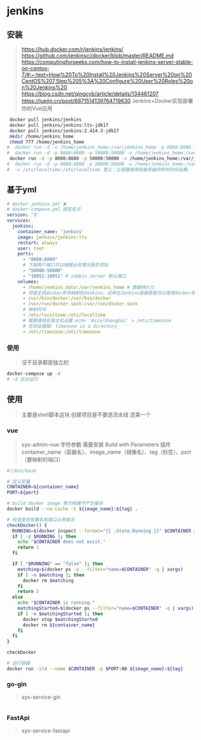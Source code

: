# jenkins

## 安装
> https://hub.docker.com/r/jenkins/jenkins/
> https://github.com/jenkinsci/docker/blob/master/README.md
> https://computingforgeeks.com/how-to-install-jenkins-server-stable-on-centos-7/#:~:text=How%20To%20Install%20Jenkins%20Server%20on%20CentOS%207,Step%205%3A%20Configure%20User%20Roles%20on%20Jenkins%20
> https://blog.csdn.net/qingcyb/article/details/134461207
> https://juejin.cn/post/6871514139764719630 Jenkins+Docker实现部署你的Vue应用
```sh
 docker pull jenkins/jenkins
 docker pull jenkins/jenkins:lts-jdk17
 docker pull jenkins/jenkins:2.414.3-jdk17
 mkdir /home/jenkins_home 
 chmod 777 /home/jenkins_home
#  docker run -d -v /home/jenkins_home:/var/jenkins_home -p 8080:8080 -p 50000:50000 --restart=on-failure --privileged=true jenkins/jenkins:lts-jdk17
#  docker run -d -p 8080:8080 -p 50000:50000 -v /home/jenkins_home:/var/jenkins_home -v /etc/localtime:/etc/localtime --restart=on-failure --privileged=true --name jenkins jenkins/jenkins:lts-jdk17
 docker run -d -p 8080:8080 -p 50000:50000 -v /home/jenkins_home:/var/jenkins_home -v /etc/localtime:/etc/localtime --restart=on-failure --privileged=true --name jenkins jenkins/jenkins:latest
#  docker run -d -p 8080:8080 -p 50000:50000 -v /home/jenkins_home:/var/jenkins_home -v /etc/localtime:/etc/localtime --restart=on-failure --privileged=true --name jenkins jenkins/jenkins:2.414.3-jdk17
#  -v /etc/localtime:/etc/localtime 意义：让容器使用和服务器同样的时间设置。
```

## 基于yml
```yml
# docker-jenkins.yml ❌
# docker-compose.yml 固定名字
version: '3' 
services:
  jenkins:
    container_name: 'jenkins'
    image: jenkins/jenkins:lts
    restart: always
    user: root
    ports:
      - "8080:8080"
      # 下面两个端口可以根据业务情况是否添加
      - "50000:50000"
      - "10051:10051" # zabbix server 默认端口
    volumes:
      - /home/jenkins_data:/var/jenkins_home # 数据持久化
      # 将宿主机docker命令映射到Jenkins，这样在Jenkins容器里面可以使用docker命令了
      - /usr/bin/docker:/usr/bin/docker 
      - /var/run/docker.sock:/var/run/docker.sock
      # 映射时间
      - /etc/localtime:/etc/localtime 
      # 需要提前在宿主机设置 echo 'Asia/Shanghai' > /etc/timezone
      # 否则会报错: timezone is a directory
      - /etc/timezone:/etc/timezone
```

### 使用
> 没干目录都是独立的 
```sh
docker-compose up -d
# -d 后台运行
```

## 使用
> 主要是shell脚本这块
> 创建项目是不要选流水线 选第一个

### vue
> sys-admin-vue
> 字符参数 需要安装 Build with Parameters 插件
> container_name（容器名）、image_name（镜像名）、tag（标签）、port（要映射的端口）
```sh
#!/bin/bash

# 定义变量 
CONTAINER=${container_name}
PORT=${port}

# build docker image 每次构建不产生缓存
docker build --no-cache -t ${image_name}:${tag} .

# 检查是否有重名和端口占用情况
checkDocker() {
  RUNNING=$(docker inspect --format="{{ .State.Running }}" $CONTAINER 2>/dev/null)
  if [ -z $RUNNING ]; then
    echo "$CONTAINER does not exist."
    return 1
  fi

  if [ "$RUNNING" == "false" ]; then
    matching=$(docker ps -a --filter="name=$CONTAINER" -q | xargs)
    if [ -n $matching ]; then
      docker rm $matching
    fi
    return 2
  else
    echo "$CONTAINER is running."
    matchingStarted=$(docker ps --filter="name=$CONTAINER" -q | xargs)
    if [ -n $matchingStarted ]; then
      docker stop $matchingStarted
      docker rm ${container_name}
    fi
  fi
}

checkDocker

# 运行容器
docker run -itd --name $CONTAINER -p $PORT:80 ${image_name}:${tag}
```

### go-gin
> sys-service-gin
```sh

```

### FastApi
> sys-service-fastapi
```sh

```